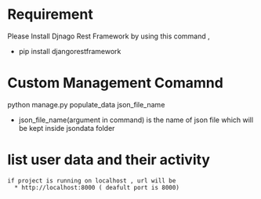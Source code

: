 # Requirement
  Please Install Djnago Rest Framework by using this command ,
  * pip install djangorestframework
    
    
    
# Custom Management Comamnd
  python manage.py populate_data json_file_name
  * json_file_name(argument in command) is the name of json file which will be kept inside jsondata folder
  
# list user data and their activity
  
    if project is running on localhost , url will be 
      * http://localhost:8000 ( deafult port is 8000)
  

